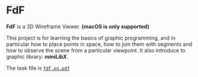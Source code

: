 # FdF

**FdF**  is a 3D Wireframe Viewer.  **(macOS is only supported)**

This project is for learning the basics of graphic programming, and in particular how to place points in space, how to join them with segments and how to observe the scene from a particular viewpoint. It also introduce to graphic library: _**miniLibX**_.

The task file is [`fdf.en.pdf`](https://github.com/goodlvbad/FdF/blob/master/fdf.en.pdf) 
